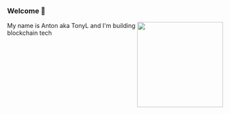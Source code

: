 ### Welcome 👋

<img align='right' src='https://user-images.githubusercontent.com/24797699/124526908-ec077500-de25-11eb-9484-42ce667bb351.jpeg' width='200'>

My name is Anton aka TonyL and I'm building blockchain tech

